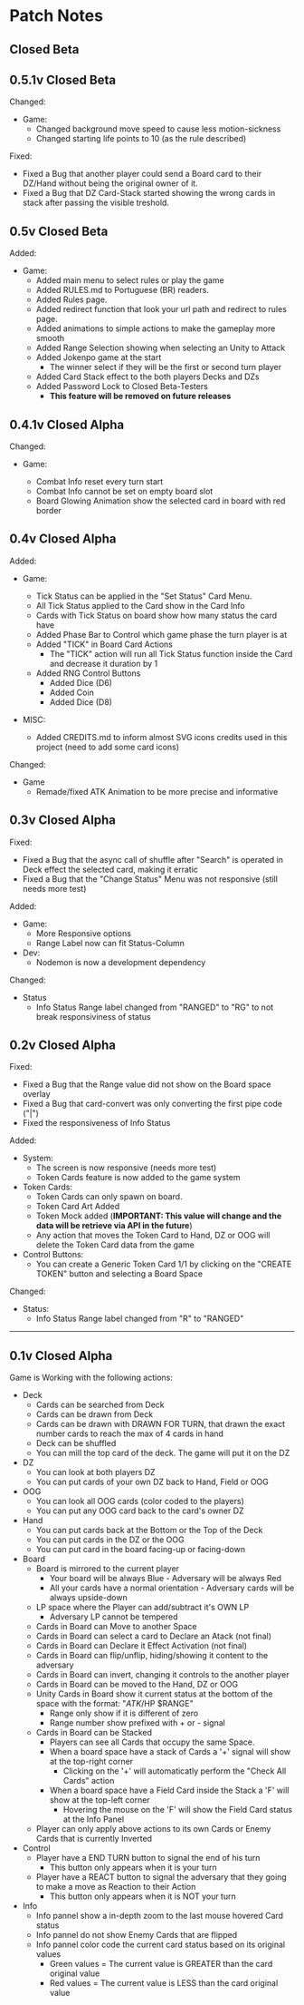 # Patch Notes

## Closed Beta

## 0.5.1v Closed Beta

Changed:

- Game:
  - Changed background move speed to cause less motion-sickness
  - Changed starting life points to 10 (as the rule described)

Fixed:

- Fixed a Bug that another player could send a Board card to their DZ/Hand without being the original owner of it.
- Fixed a Bug that DZ Card-Stack started showing the wrong cards in stack after passing the visible treshold.

## 0.5v Closed Beta

Added:

- Game:
  - Added main menu to select rules or play the game
  - Added RULES.md to Portuguese (BR) readers.
  - Added Rules page.
  - Added redirect function that look your url path and redirect to rules page.
  - Added animations to simple actions to make the gameplay more smooth
  - Added Range Selection showing when selecting an Unity to Attack
  - Added Jokenpo game at the start
    - The winner select if they will be the first or second turn player
  - Added Card Stack effect to the both players Decks and DZs
  - Added Password Lock to Closed Beta-Testers
    - **This feature will be removed on future releases**

## 0.4.1v Closed Alpha

Changed:

- Game:

  - Combat Info reset every turn start
  - Combat Info cannot be set on empty board slot
  - Board Glowing Animation show the selected card in board with red border

## 0.4v Closed Alpha

Added:

- Game:

  - Tick Status can be applied in the "Set Status" Card Menu.
  - All Tick Status applied to the Card show in the Card Info
  - Cards with Tick Status on board show how many status the card have
  - Added Phase Bar to Control which game phase the turn player is at
  - Added "TICK" in Board Card Actions
    - The "TICK" action will run all Tick Status function inside the Card and decrease it duration by 1
  - Added RNG Control Buttons
    - Added Dice (D6)
    - Added Coin
    - Added Dice (D8)

- MISC:
  - Added CREDITS.md to inform almost SVG icons credits used in this project (need to add some card icons)

Changed:

- Game
  - Remade/fixed ATK Animation to be more precise and informative

## 0.3v Closed Alpha

Fixed:

- Fixed a Bug that the async call of shuffle after "Search" is operated in Deck effect the selected card, making it erratic
- Fixed a Bug that the "Change Status" Menu was not responsive (still needs more test)

Added:

- Game:
  - More Responsive options
  - Range Label now can fit Status-Column
- Dev:
  - Nodemon is now a development dependency

Changed:

- Status
  - Info Status Range label changed from "RANGED" to "RG" to not break responsiviness of status

## 0.2v Closed Alpha

Fixed:

- Fixed a Bug that the Range value did not show on the Board space overlay
- Fixed a Bug that card-convert was only converting the first pipe code ("|")
- Fixed the responsiveness of Info Status

Added:

- System:
  - The screen is now responsive (needs more test)
  - Token Cards feature is now added to the game system
- Token Cards:
  - Token Cards can only spawn on board.
  - Token Card Art Added
  - Token Mock added (**IMPORTANT: This value will change and the data will be retrieve via API in the future**)
  - Any action that moves the Token Card to Hand, DZ or OOG will delete the Token Card data from the game
- Control Buttons:
  - You can create a Generic Token Card 1/1 by clicking on the "CREATE TOKEN" button and selecting a Board Space

Changed:

- Status:
  - Info Status Range label changed from "R" to "RANGED"

---

## 0.1v Closed Alpha

Game is Working with the following actions:

- Deck
  - Cards can be searched from Deck
  - Cards can be drawn from Deck
  - Cards can be drawn with DRAWN FOR TURN, that drawn the exact number cards to reach the max of 4 cards in hand
  - Deck can be shuffled
  - You can mill the top card of the deck. The game will put it on the DZ
- DZ
  - You can look at both players DZ
  - You can put cards of your own DZ back to Hand, Field or OOG
- OOG
  - You can look all OOG cards (color coded to the players)
  - You can put any OOG card back to the card's owner DZ
- Hand
  - You can put cards back at the Bottom or the Top of the Deck
  - You can put cards in the DZ or the OOG
  - You can put card in the board facing-up or facing-down
- Board
  - Board is mirrored to the current player
    - Your board will be always Blue - Adversary will be always Red
    - All your cards have a normal orientation - Adversary cards will be always upside-down
  - LP space where the Player can add/subtract it's OWN LP
    - Adversary LP cannot be tempered
  - Cards in Board can Move to another Space
  - Cards in Board can select a card to Declare an Atack (not final)
  - Cards in Board can Declare it Effect Activation (not final)
  - Cards in Board can flip/unflip, hiding/showing it content to the adversary
  - Cards in Board can invert, changing it controls to the another player
  - Cards in Board can be moved to the Hand, DZ or OOG
  - Unity Cards in Board show it current status at the bottom of the space with the format: "$ATK/$HP $RANGE"
    - Range only show if it is different of zero
    - Range number show prefixed with + or - signal
  - Cards in Board can be Stacked
    - Players can see all Cards that occupy the same Space.
    - When a board space have a stack of Cards a '+' signal will show at the top-right corner
      - Clicking on the '+' will automaticatly perform the "Check All Cards" action
    - When a board space have a Field Card inside the Stack a 'F' will show at the top-left corner
      - Hovering the mouse on the 'F' will show the Field Card status at the Info Panel
  - Player can only apply above actions to its own Cards or Enemy Cards that is currently Inverted
- Control
  - Player have a END TURN button to signal the end of his turn
    - This button only appears when it is your turn
  - Player have a REACT button to signal the adversary that they going to make a move as Reaction to their Action
    - This button only appears when it is NOT your turn
- Info
  - Info pannel show a in-depth zoom to the last mouse hovered Card status
  - Info pannel do not show Enemy Cards that are flipped
  - Info pannel color code the current card status based on its original values
    - Green values = The current value is GREATER than the card original value
    - Red values = The current value is LESS than the card original value

